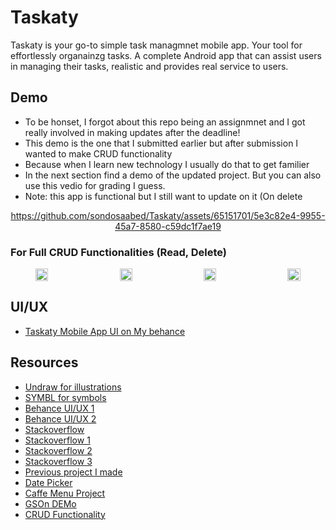 # Taskaty
Taskaty is your go-to simple task managmnet mobile app. Your tool for effortlessly organainzg tasks. 
A complete Android app that can assist users in managing their tasks, realistic and provides real service to users. 

## Demo
- To be honset, I forgot about this repo being an assignmnet and I got really involved in making updates after the deadline!
- This demo is the one that I submitted earlier but after submission I wanted to make CRUD functionality
- Because when I learn new technology I usually do that to get familier
- In the next section find a demo of the updated project. But you can also use this vedio for grading I guess.
- Note: this app is functional but I still want to update on it (On delete 

<div align=center>

https://github.com/sondosaabed/Taskaty/assets/65151701/5e3c82e4-9955-45a7-8580-c59dc1f7ae19

</div>

### For Full CRUD Functionalities (Read, Delete)


<div style="display:flex; justify-content:space-between;" align="center">
  <img src="https://github.com/sondosaabed/Taskaty/assets/65151701/94e8e4d1-249b-41de-92a9-d9f95e639a9a" style="width:20%;">
  <img src="https://github.com/sondosaabed/Taskaty/assets/65151701/8de74d8e-f936-4155-958b-592065b4bbe1" style="width:20%;">
  <img src="https://github.com/sondosaabed/Taskaty/assets/65151701/63b94003-3f57-47a5-acb3-a0ccfff079ee" style="width:20%;">
  <img src="https://github.com/sondosaabed/Taskaty/assets/65151701/47eb1ab2-b57a-44c7-ad63-b0f135d46c5b" style="width:20%;">
</div>

## UI/UX
- [Taskaty Mobile App UI on My behance](https://www.behance.net/gallery/184474407/Taskaty-Mobile-App-UI)

## Resources
- [Undraw for illustrations](https://undraw.co/search)
- [SYMBL for symbols](https://symbl.cc/en/)
- [Behance UI/UX 1](https://www.behance.net/gallery/182827809/Taskin-(Task-Management)?tracking_source=search_projects|task+management+app)
- [Behance UI/UX 2](https://www.behance.net/gallery/182828143/Task-Management-Mobile-App?tracking_source=search_projects|task+management+app)
- [Stackoverflow](https://stackoverflow.com/questions/30216233/how-to-hide-app-name-from-title-bar-in-android)
- [Stackoverflow 1](https://stackoverflow.com/questions/10532907/android-retrieve-string-array-from-resources)
- [Stackoverflow 2](https://stackoverflow.com/questions/4636141/determine-if-android-app-is-being-used-for-the-first-time)
- [Stackoverflow 3](https://stackoverflow.com/questions/56833657/preferencemanager-getdefaultsharedpreferences-deprecated-in-android-q#56833739)
- [Previous project I made](https://github.com/sondosaabed/Tasks-list-Managment-System/tree/main)
- [Date Picker](https://www.geeksforgeeks.org/datepicker-in-android/)
- [Caffe Menu Project](https://github.com/szainbzu/CaffeeMenu/tree/master)
- [GSOn DEMo](https://github.com/szainbzu/GSONDemo1/tree/master)
- [CRUD Functionality](https://appmaster.io/blog/crud-functionality-in-mobile-apps)

